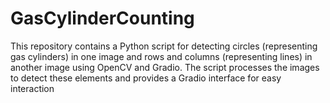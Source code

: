 # GasCylinderCounting
This repository contains a Python script for detecting circles (representing gas cylinders) in one image and rows and columns (representing lines) in another image using OpenCV and Gradio. The script processes the images to detect these elements and provides a Gradio interface for easy interaction
